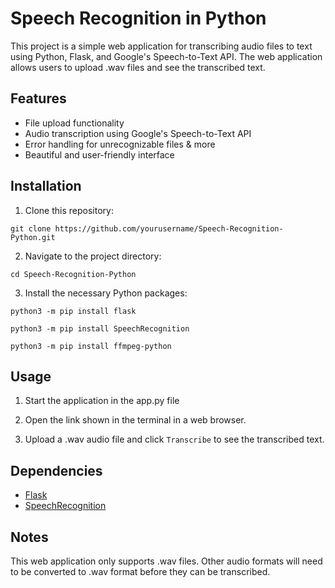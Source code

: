 # Speech Recognition in Python

This project is a simple web application for transcribing audio files to text using Python, Flask, and Google's Speech-to-Text API. The web application allows users to upload .wav files and see the transcribed text.

## Features

- File upload functionality
- Audio transcription using Google's Speech-to-Text API
- Error handling for unrecognizable files & more
- Beautiful and user-friendly interface

## Installation

1. Clone this repository:
```
git clone https://github.com/yourusername/Speech-Recognition-Python.git
```
2. Navigate to the project directory:
```
cd Speech-Recognition-Python
```
3. Install the necessary Python packages:
```
python3 -m pip install flask
```
```
python3 -m pip install SpeechRecognition
```
```
python3 -m pip install ffmpeg-python
```
## Usage

1. Start the application in the app.py file

2. Open the link shown in the terminal in a web browser.

3. Upload a .wav audio file and click `Transcribe` to see the transcribed text.

## Dependencies

- [Flask](https://flask.palletsprojects.com/)
- [SpeechRecognition](https://pypi.org/project/SpeechRecognition/)

## Notes

This web application only supports .wav files. Other audio formats will need to be converted to .wav format before they can be transcribed.
